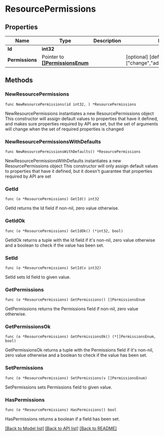 # ResourcePermissions

## Properties

Name | Type | Description | Notes
------------ | ------------- | ------------- | -------------
**Id** | **int32** |  | 
**Permissions** | Pointer to [**[]PermissionsEnum**](PermissionsEnum.md) |  | [optional] [default to ["change","add","view","delete"]]

## Methods

### NewResourcePermissions

`func NewResourcePermissions(id int32, ) *ResourcePermissions`

NewResourcePermissions instantiates a new ResourcePermissions object
This constructor will assign default values to properties that have it defined,
and makes sure properties required by API are set, but the set of arguments
will change when the set of required properties is changed

### NewResourcePermissionsWithDefaults

`func NewResourcePermissionsWithDefaults() *ResourcePermissions`

NewResourcePermissionsWithDefaults instantiates a new ResourcePermissions object
This constructor will only assign default values to properties that have it defined,
but it doesn't guarantee that properties required by API are set

### GetId

`func (o *ResourcePermissions) GetId() int32`

GetId returns the Id field if non-nil, zero value otherwise.

### GetIdOk

`func (o *ResourcePermissions) GetIdOk() (*int32, bool)`

GetIdOk returns a tuple with the Id field if it's non-nil, zero value otherwise
and a boolean to check if the value has been set.

### SetId

`func (o *ResourcePermissions) SetId(v int32)`

SetId sets Id field to given value.


### GetPermissions

`func (o *ResourcePermissions) GetPermissions() []PermissionsEnum`

GetPermissions returns the Permissions field if non-nil, zero value otherwise.

### GetPermissionsOk

`func (o *ResourcePermissions) GetPermissionsOk() (*[]PermissionsEnum, bool)`

GetPermissionsOk returns a tuple with the Permissions field if it's non-nil, zero value otherwise
and a boolean to check if the value has been set.

### SetPermissions

`func (o *ResourcePermissions) SetPermissions(v []PermissionsEnum)`

SetPermissions sets Permissions field to given value.

### HasPermissions

`func (o *ResourcePermissions) HasPermissions() bool`

HasPermissions returns a boolean if a field has been set.


[[Back to Model list]](../README.md#documentation-for-models) [[Back to API list]](../README.md#documentation-for-api-endpoints) [[Back to README]](../README.md)


